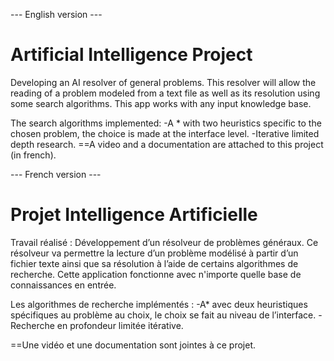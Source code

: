 --- English version ---
# Artificial Intelligence Project
Developing an AI resolver of general problems. This resolver will allow the reading of a problem modeled from a text file as well as its resolution using some search algorithms. This app works with any input knowledge base.

The search algorithms implemented:
-A * with two heuristics specific to the chosen problem, the choice is made at the interface level.
-Iterative limited depth research.
==A video and a documentation are attached to this project (in french).  


--- French version ---
# Projet Intelligence Artificielle
Travail réalisé :
Développement d’un résolveur de problèmes généraux. Ce résolveur va permettre la lecture d’un problème modélisé à partir d’un fichier texte ainsi que sa résolution à l’aide de certains algorithmes de recherche. Cette application fonctionne avec n'importe quelle base de connaissances en entrée.

Les algorithmes de recherche implémentés : 
-A* avec deux heuristiques spécifiques au problème au choix, le choix se fait au niveau de l’interface.
-Recherche en profondeur limitée itérative.

==Une vidéo et une documentation sont jointes à ce projet.
